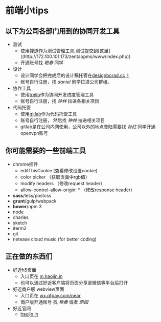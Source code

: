 # 前端小tips

## 以下为公司各部门用到的协同开发工具

* 测试
  * 使用[禅道](http://baike.baidu.com/link?url=5xd07zrDdH43rbcdjf9b0HZYWl2_zprTielWL0SGALvJhU3r28yn2NdhAaBWeVqCc5Cfco4gMQkZDiu5HtSKV_)作为测试管理工具,测试提交到[这里]((http://172.100.101.173/zentaopms/www/index.php))
  * 开通账号找 *艳春* 同学
* 设计
  * 设计同学会把完成后的设计稿托管在[designborad.cc](http://designboard.cc/)上
  * 账号自行注册，找 *daniel* 同学拉进公司群组。
* 协作工具
  * 使用[trello](https://trello.com/)作为协同开发进度管理工具
  * 账号自行注册，找 *钟林* 拉进各相关项目
* 代码托管
  * 使用[gitlab](http://git.qfpay.net/)作为代码托管工具
  * 账号自行注册， 然后找 *钟林* 拉进相关项目	
  * gitlab是在公司内网使用，公司以外的地点登陆需要找 *孙红* 同学开通openvpn账号

## 你可能需要的一些前端工具
	
* chrome插件
  * editThisCookie (查看修改设置cookie)
  * color picker （获取页面中rgb值）
  * modify headers （修改request header）
  * allow-control-allow-origin: * （修改response header）
* **sass**/less/postcss
* **grunt**/gulp/webpack
* **bower**/npm 3
* node
* charles
* sketch
* iterm2
* git
* netease cloud music (for better coding)

## 正在做的东西们

* 好近h5页面
  * 入口页在 [m.haojin.in](http://m.haojin.in)
  * 也可以通过好近客户端将页面分享至微信等平台后打开
* 好近商户版 webview页面
  * 入口页在 [wx.qfpay.com/near](http://wx.qfpay.com/near/)
  * 商户版开通账号 找 *艳春* 或者 *原园*
* 好近官网
  * [haojin.in](http://haojin.in)